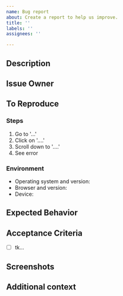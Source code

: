 ```yaml
---
name: Bug report
about: Create a report to help us improve.
title: ''
labels: ''
assignees: ''

---
```


## Description

<!-- A clear and concise description of the bug. -->
<!-- The sections suggested are intended to make it easy to create a -->
<!-- descriptive bug report. Change as needed! -->

## Issue Owner

<!-- A list of one or more individuals, in most cases this is the client. -->
<!-- Issue owner(s) have final say on whether the work associated with a -->
<!-- ticket is ready to be deployed to production. All issue owners must -->
<!-- approve any associated PRs before they may be merged. -->

<!-- In rare cases, an issue owner may not be necessary. If this is the -->
<!-- case, set this section to “n/a” and any PRs associated with it may be -->
<!-- merged with only internal review. -->

## To Reproduce

<!-- Steps to reproduce the bug: -->
### Steps
1. Go to '...'
2. Click on '....'
3. Scroll down to '....'
4. See error

<!-- The context in which this bug is replicable: -->
### Environment
- Operating system and version: <!-- Example: macOS 12.2.1, iOS 15, Windows 11, Android 12, etc. -->
- Browser and version: <!-- Example: Chrome (Desktop) 99.0.4844.51, iOS 11.2 Safari, etc. -->
- Device: <!-- Example: Desktop PC, Laptop, Surface Pro, iPhone X, etc. -->

## Expected Behavior

<!-- A description of what you expected to happen. -->

## Acceptance Criteria

<!-- A list of one or more requirements that must be met in order to for -->
<!-- this ticket to be considered “done.” Use checkboxes to mark each item -->
<!-- as an actionable task. -->

- [ ] tk…

## Screenshots

<!-- Would including screenshots help explain the problem? -->

## Additional context

<!-- Is there any additional context that would be helpful? -->
